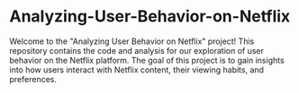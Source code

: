 # Analyzing-User-Behavior-on-Netflix
Welcome to the "Analyzing User Behavior on Netflix" project! This repository contains the code and analysis for our exploration of user behavior on the Netflix platform. The goal of this project is to gain insights into how users interact with Netflix content, their viewing habits, and preferences.
